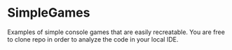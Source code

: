 # SimpleGames
Examples of simple console games that are easily recreatable.
You are free to clone repo in order to analyze the code in your local IDE.
